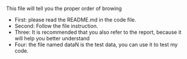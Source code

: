 This file will tell you the proper order of browing

* First: please read the README.md in the code file.
* Second: Follow the file instruction.
* Three: It is recommended that you also refer to the report, because it will help you better understand
* Four: the file named dataN  is the test data, you can use it to test my code.